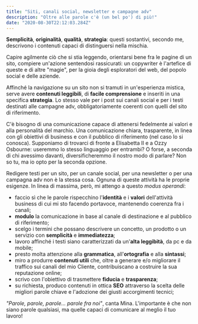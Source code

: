 ```yaml
---
title: "Siti, canali social, newsletter e campagne adv"
description: "Oltre alle parole c'è (un bel po') di più!"
date: "2020-08-30T22:12:03.284Z"
---
```


**Semplicità**, **originalità**, **qualità**, **strategia**: questi sostantivi, secondo me, descrivono i contenuti capaci di distinguersi nella mischia.

Capire agilmente ciò che si stia leggendo, orientarsi bene fra le pagine di un sito, compiere un'azione sentendosi rassicurati: un copywriter è l'artefice di queste e di altre "magie", per la gioia degli esploratori del web, del popolo social e delle aziende.

Affinché la navigazione su un sito non si tramuti in un'esperienza mistica, serve avere **contenuti leggibili**, di **facile comprensione** e inseriti in una specifica **strategia**. 
Lo stesso vale per i post sui canali social e per i testi destinati alle campagne adv, obbligatoriamente coerenti con quelli del sito di riferimento.

C'è bisogno di una comunicazione capace di attenersi fedelmente ai valori e alla personalità del marchio. Una comunicazione chiara, trasparente, in linea con gli obiettivi di business e con il pubblico di riferimento (nel caso lo si conosca). 
Supponiamo di trovarci di fronte a Elisabetta II e a Ozzy Osbourne: useremmo lo stesso linguaggio per entrambi? O forse, a seconda di chi avessimo davanti, diversificheremmo il nostro modo di parlare?
Non so tu, ma io opto per la seconda opzione.

Redigere testi per un sito, per un canale social, per una newsletter o per una campagna adv non è la stessa cosa. Ognuna di queste attività ha le proprie esigenze. 
In linea di massima, però, mi attengo a questo *modus operandi*:

- faccio sì che le parole rispecchino l'**identità** e i **valori** dell'attività business di cui mi sto facendo portavoce, mantenendo coerenza fra i canali;
- **modulo** la comunicazione in base al canale di destinazione e al pubblico di riferimento;
- scelgo i termini che possano descrivere un concetto, un prodotto o un servizio con **semplicità** e **immediatezza**;
- lavoro affinché i testi siano caratterizzati da un'**alta leggibità**, da pc e da mobile;
- presto molta attenzione alla **grammatica**, all'**ortografia** e alla **sintassi**;
- miro a produrre **contenuti utili** che, oltre a generare e/o migliorare il traffico sui canali del mio Cliente, contribuiscano a costruire la sua reputazione online;
- scrivo con l'obiettivo di trasmettere **fiducia** e **trasparenza**;
- su richiesta, produco contenuti in ottica **SEO** attraverso la scelta delle migliori parole chiave e l'adozione dei giusti accorgimenti tecnici;


_"Parole, parole, parole... parole fra noi"_, canta Mina.
L'importante è che non siano parole qualsiasi, ma quelle capaci di comunicare al meglio il tuo lavoro!
